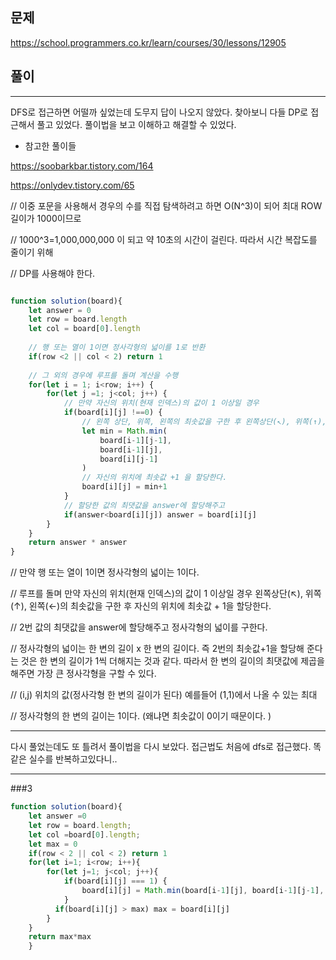 ## 문제
https://school.programmers.co.kr/learn/courses/30/lessons/12905


## 풀이
---
DFS로 접근하면 어떨까 싶었는데 도무지 답이 나오지 않았다. 찾아보니 다들 DP로 접근해서 풀고 있었다. 풀이법을 보고 이해하고 해결할 수 있었다. 

- 참고한 풀이들

https://soobarkbar.tistory.com/164

https://onlydev.tistory.com/65


// 이중 포문을 사용해서 경우의 수를 직접 탐색하려고 하면 O(N^3)이 되어 최대 ROW 길이가 1000이므로

// 1000^3=1,000,000,000 이 되고 약 10초의 시간이 걸린다. 따라서 시간 복잡도를 줄이기 위해

// DP를 사용해야 한다. 


```jsx

function solution(board){
    let answer = 0
    let row = board.length
    let col = board[0].length
    
    // 행 또는 열이 1이면 정사각형의 넓이를 1로 반환
    if(row <2 || col < 2) return 1
    
    // 그 외의 경우에 루프를 돌며 계산을 수행
    for(let i = 1; i<row; i++) {
        for(let j =1; j<col; j++) {
            // 만약 자신의 위치(현재 인덱스)의 값이 1 이상일 경우 
            if(board[i][j] !==0) {
                // 왼쪽 상단, 위쪽, 왼쪽의 최솟값을 구한 후 왼쪽상단(↖︎), 위쪽(↑), 왼쪽(←)
                let min = Math.min(
                    board[i-1][j-1],
                    board[i-1][j],
                    board[i][j-1]
                )
                // 자신의 위치에 최솟값 +1 을 할당한다.
                board[i][j] = min+1
            }
            // 할당한 값의 최댓값을 answer에 할당해주고
            if(answer<board[i][j]) answer = board[i][j]
        }
    }
    return answer * answer
}

```


// 만약 행 또는 열이 1이면 정사각형의 넓이는 1이다.

// 루프를 돌며 만약 자신의 위치(현재 인덱스)의 값이 1 이상일 경우 왼쪽상단(↖︎), 위쪽(↑), 왼쪽(←)의 최솟값을 구한 후 자신의 위치에 최솟값 + 1을 할당한다.

// 2번 값의 최댓값을 answer에 할당해주고 정사각형의 넓이를 구한다. 

// 정사각형의 넓이는 한 변의 길이 x 한 변의 길이다. 즉 2번의 최솟값+1을 할당해 준다는 것은 한 변의 길이가 1씩 더해지는 것과 같다. 따라서 한 변의 길이의 최댓값에 제곱을 해주면 가장 큰 정사각형을 구할 수 있다.

// (i,j) 위치의 값(정사각형 한 변의 길이가 된다) 예를들어 (1,1)에서 나올 수 있는 최대

// 정사각형의 한 변의 길이는 1이다. (왜냐면 최솟값이 0이기 때문이다. )


---
다시 풀었는데도 또 틀려서 풀이법을 다시 보았다. 
접근법도 처음에 dfs로 접근했다.
똑같은 실수를 반복하고있다니..


----
###3
```jsx
function solution(board){
    let answer =0
    let row = board.length;
    let col =board[0].length;
    let max = 0
    if(row < 2 || col < 2) return 1
    for(let i=1; i<row; i++){
        for(let j=1; j<col; j++){
            if(board[i][j] === 1) {
                board[i][j] = Math.min(board[i-1][j], board[i-1][j-1], board[i][j-1]) + 1
            }
          if(board[i][j] > max) max = board[i][j]
        }
    }
    return max*max
    }
```

